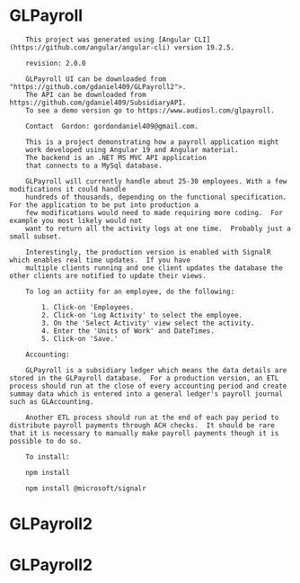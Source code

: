 # GLPayroll

        This project was generated using [Angular CLI](https://github.com/angular/angular-cli) version 19.2.5.

        revision: 2.0.0
        
        GLPayroll UI can be downloaded from "https://github.com/gdaniel409/GLPayroll2">. 
        The API can be downloaded from https://github.com/gdaniel409/SubsidiaryAPI.
        To see a demo version go to https://www.audiosl.com/glpayroll.

        Contact  Gordon: gordondaniel409@gmail.com.
        
        This is a project demonstrating how a payroll application might
        work developed using Angular 19 and Angular material. 
        The backend is an .NET MS MVC API application
        that connects to a MySql database.
             
        GLPayroll will currently handle about 25-30 employees. With a few modifications it could handle
        hundreds of thousands, depending on the functional specification.  For the application to be put into production a 
        few modifications would need to made requiring more coding.  For example you most likely would not
        want to return all the activity logs at one time.  Probably just a small subset.
      
        Interestingly, the production version is enabled with SignalR which enables real time updates.  If you have 
        multiple clients running and one client updates the database the other clients are notified to update their views.  
  
        To log an actiity for an employee, do the following:
        
            1. Click-on 'Employees.
            2. Click-on 'Log Activity' to select the employee.
            3. On the 'Select Activity' view select the activity.
            4. Enter the 'Units of Work' and DateTimes.
            5. Click-on 'Save.'

        Accounting:

        GLPayroll is a subsidiary ledger which means the data details are stored in the GLPayroll database.  For a production version, an ETL process should run at the close of every accounting period and create summay data which is entered into a general ledger's payroll journal such as GLAccounting.  

        Another ETL process should run at the end of each pay period to distribute payroll payments through ACH checks.  It should be rare that it is necessary to manually make payroll payments though it is possible to do so.

        To install:

        npm install

        npm install @microsoft/signalr

  # GLPayroll2
# GLPayroll2
